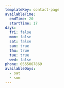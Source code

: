 ```yaml
---
templateKey: contact-page
availableTime:
  endTime: 20
  startTime: 17
days:
  fri: false
  mon: false
  sat: false
  sun: true
  thu: true
  tue: true
  wed: false
phone: 0555067869
availableDays:
  - sat
  - sun
---
```


